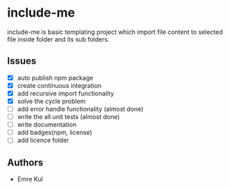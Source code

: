 # include-me
include-me is basic templating project which import file content to selected file inside folder and its sub folders.

## Issues
* [X] auto publish npm package
* [X] create continuous integration
* [X] add recursive import functionality
* [X] solve the cycle problem  
* [ ] add error handle functionality (almost done)
* [ ] write the all unit tests (almost done)
* [ ] write documentation 
* [ ] add badges(npm, license) 
* [ ] add licence folder

## Authors
* Emre Kul
